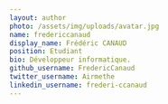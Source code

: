 ```yaml
---
layout: author
photo: /assets/img/uploads/avatar.jpg
name: fredericcanaud
display_name: Frédéric CANAUD
position: Etudiant
bio: Développeur informatique.
github_username: FredericCanaud
twitter_username: Airmethe
linkedin_username: frederi-ccanaud
---
```

